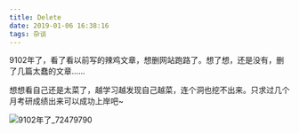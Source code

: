 ```yaml
---
title: Delete
date: 2019-01-06 16:38:16
tags: 杂谈
---
```


9102年了，看了看以前写的辣鸡文章，想删网站跑路了。想了想，还是没有，删了几篇太蠢的文章……

想想看自己还是太菜了，越学习越发现自己越菜，连个洞也挖不出来。只求过几个月考研成绩出来可以成功上岸吧~



![9102年了_72479790](https://i.loli.net/2019/01/06/5c31c0526c194.png)